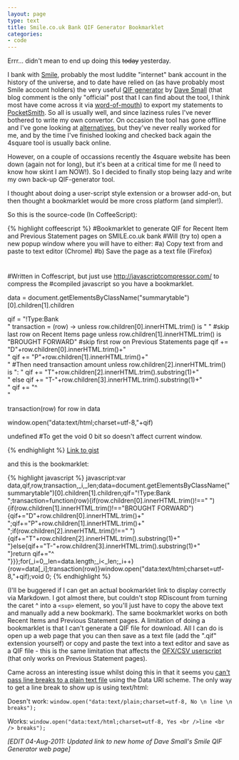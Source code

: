 ```yaml
---
layout: page
type: text
title: Smile.co.uk Bank QIF Generator Bookmarklet
categories: 
- code
---
```

Errr... didn't mean to end up doing this <s>today</s> yesterday.

I bank with [Smile](http://www.smile.co.uk), probably the most luddite "internet" bank account in the history of the universe, and to date have relied on (as have probably most Smile account holders) the very useful [QIF generator](http://www.web-development.co.uk/smile/) by [Dave Small](http://benward.me/blog/online-banking-wishlist#comment-907) (that blog comment is the only "official" post that I can find about the tool, I think most have come across it via [word-of-mouth](https://www.wesabe.com/groups/39-uk-wesabe-users/discussions/384-any-other-uk-users#comment_4752)) to export my statements to [PocketSmith](https://my.pocketsmith.com/login). So all is usually well, and since laziness rules I've never bothered to write my own convertor. On occasion the tool has gone offline and I've gone looking at [alternatives](http://userscripts.org/scripts/search?q=smile.co.uk&submit=), but they've never really worked for me, and by the time I've finished looking and checked back again the 4square tool is usually back online. 

However, on a couple of occassions recently the 4square website has been down (again not for long), but it's been at a critical time for me (I need to know how skint I am NOW!). So I decided to finally stop being lazy and write my own back-up QIF-generator tool.

I thought about doing a user-script style extension or a browser add-on, but then thought a bookmarklet would be more cross platform (and simpler!).

So this is the source-code (In CoffeeScript):

{% highlight coffeescript %}
#Bookmarklet to generate QIF for Recent Item and Previous Statement pages on SMILE.co.uk bank
#Will (try to) open a new popup window where you will have to either:
#a) Copy text from and paste to text editor (Chrome)
#b) Save the page as a text file (Firefox)
#
#Written in Coffescript, but just use http://javascriptcompressor.com/ to compress the 
#compiled javascript so you have a bookmarklet.

data = document.getElementsByClassName("summarytable")[0].children[1].children

qif = "!Type:Bank<br />"
transaction = (row) -> 
	unless row.children[0].innerHTML.trim() is "&nbsp;" #skip last row on Recent Items page
		unless row.children[1].innerHTML.trim() is "BROUGHT FORWARD" #skip first row on Previous Statements page
			qif += "D"+row.children[0].innerHTML.trim()+"<br />"
			qif += "P"+row.children[1].innerHTML.trim()+"<br />"
			#Then need transaction amount
			unless row.children[2].innerHTML.trim() is ":&nbsp;"
				qif += "T"+row.children[2].innerHTML.trim().substring(1)+"<br />"
			else 
				qif += "T-"+row.children[3].innerHTML.trim().substring(1)+"<br />"
			qif += "^<br />"

transaction(row) for row in data

window.open("data:text/html;charset=utf-8,"+qif)

undefined #To get the void 0 bit so doesn't affect current window.

{% endhighlight %}
[Link to gist](https://gist.github.com/1053858)

and this is the bookmarklet:

{% highlight javascript %}
javascript:var data,qif,row,transaction,_i,_len;data=document.getElementsByClassName("summarytable")[0].children[1].children;qif="!Type:Bank<br />";transaction=function(row){if(row.children[0].innerHTML.trim()!=="&nbsp;"){if(row.children[1].innerHTML.trim()!=="BROUGHT FORWARD"){qif+="D"+row.children[0].innerHTML.trim()+"<br />";qif+="P"+row.children[1].innerHTML.trim()+"<br />";if(row.children[2].innerHTML.trim()!=="&nbsp;"){qif+="T"+row.children[2].innerHTML.trim().substring(1)+"<br />"}else{qif+="T-"+row.children[3].innerHTML.trim().substring(1)+"<br />"}return qif+="^<br />"}}};for(_i=0,_len=data.length;_i<_len;_i++){row=data[_i];transaction(row)}window.open("data:text/html;charset=utf-8,"+qif);void 0;
{% endhighlight %}

(I'll be buggered if I can get an actual bookmarklet link to display correctly via Markdown. I got almost there, but couldn't stop RDiscount from turning the caret ^ into a `<sup>` element, so you'll just have to copy the above text and manually add a new bookmark). The same bookmarklet works on both Recent Items and Previous Statement pages. A limitation of doing a bookmarklet is that I can't generate a QIF file for download. All I can do is open up a web page that you can then save as a text file (add the ".qif" extension yourself) or copy and paste the text into a text editor and save as a QIF file - this is the same limitation that affects the [OFX/CSV userscript](http://userscripts.org/scripts/show/6976) (that only works on Previous Statement pages).

Came across an interesting issue whilst doing this in that it seems you [can't pass line breaks to a plain text file](http://stackoverflow.com/questions/4203110/creating-an-export-function-with-javascript) using the Data URI scheme. The only way to get a line break to show up is using text/html:

Doesn't work: `window.open("data:text/plain;charset=utf-8, No \n line \n breaks");`

Works: `window.open("data:text/html;charset=utf-8, Yes <br />line <br /> breaks");`

*[EDIT 04-Aug-2011: Updated link to new home of Dave Small's Smile QIF Generator web page]*

